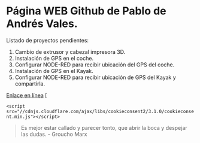 # Página WEB Github de Pablo de Andrés Vales.







Listado de proyectos pendientes:

1. Cambio de extrusor y cabezal impresora 3D.
2. Instalación de GPS en el coche.
3. Configurar NODE-RED para recibir ubicación del GPS del coche.
4. Instalación de GPS en el Kayak.
5. Configurar NODE-RED para recibir ubicación de GPS del Kayak y compartirla.








[Enlace en línea](https://www.proenotec.com)
[

`<script src="//cdnjs.cloudflare.com/ajax/libs/cookieconsent2/3.1.0/cookieconsent.min.js"></script>`

>Es mejor estar callado y parecer tonto, que abrir la boca y despejar las dudas. - Groucho Marx
